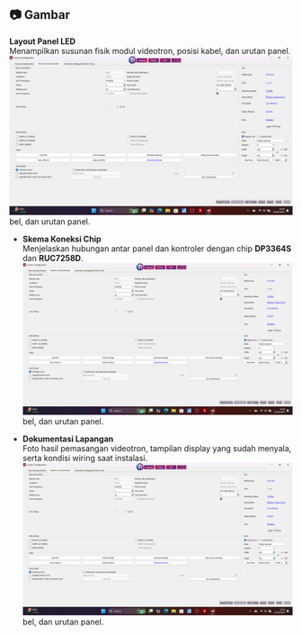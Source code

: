 ## 📷 Gambar

 **Layout Panel LED**  
  Menampilkan susunan fisik modul videotron, posisi kabel, dan urutan panel.  
  ![Layout Panel LED](image/Videotron%20Aula%20Atas/1.%20Receive%20Card.png)bel, dan urutan panel.
  
- **Skema Koneksi Chip**  
  Menjelaskan hubungan antar panel dan kontroler dengan chip **DP3364S** dan **RUC7258D**.
  ![Skema Panel LED](image/Videotron%20Aula%20Atas/1.%20Receive%20Card.png)bel, dan urutan panel.
  
- **Dokumentasi Lapangan**  
  Foto hasil pemasangan videotron, tampilan display yang sudah menyala, serta kondisi wiring saat instalasi.
  ![Dokumentasi Lapangan](image/Videotron%20Aula%20Atas/1.%20Receive%20Card.png)bel, dan urutan panel.
